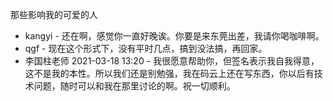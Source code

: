 那些影响我的可爱的人

* kangyi - 还在啊，感觉你一直好晚诶。你要是来东莞出差，我请你喝咖啡啊。
* qgf - 现在这个形式下，没有平时几点，搞到没法搞，再回家。
* 李国柱老师 2021-03-18 13:20 - 我很愿意帮助你，但签名表示我自我得意，这不是我的本性。所以我们还是别勉强，我在码云上还在写东西，你以后有技术问题，随时可以和我在那里讨论的啊。祝一切顺利。

